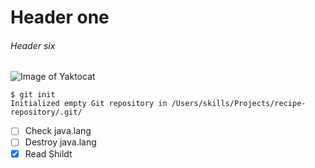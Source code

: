 # Header one
###### Header six
![Image of Yaktocat](https://octodex.github.com/images/yaktocat.png)
```
$ git init
Initialized empty Git repository in /Users/skills/Projects/recipe-repository/.git/
```
- [ ] Check java.lang
- [ ] Destroy java.lang
- [x] Read Shildt
